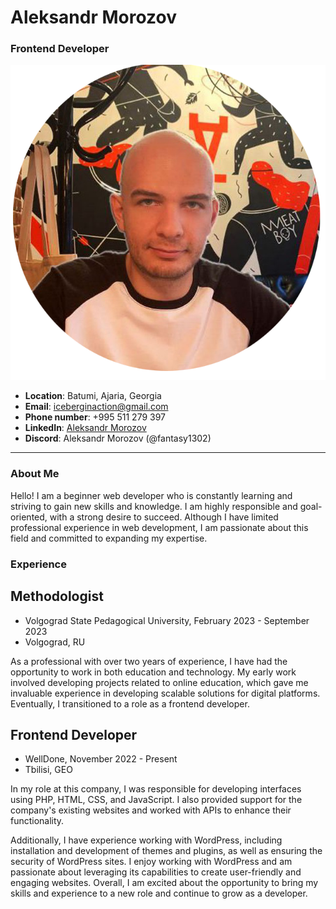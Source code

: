 # Aleksandr Morozov
### Frontend Developer
![](my__photo.png)
* __Location__: Batumi, Ajaria, Georgia
* __Email__:  iceberginaction@gmail.com
* __Phone number__: +995 511 279 397
* __LinkedIn__: [Aleksandr Morozov](https://www.linkedin.com/in/alexander-morozov-532300253/)
* __Discord__: Aleksandr Morozov (@fantasy1302)
--------------------
### About Me 

Hello! I am a beginner web developer who is constantly learning and striving to gain new skills and knowledge. I am highly responsible and goal-oriented, with a strong desire to succeed. Although I have limited professional experience in web development, I am passionate about this field and committed to expanding my expertise.

### Experience
## Methodologist
- Volgograd State Pedagogical University, February 2023 - September 2023
- Volgograd, RU


As a professional with over two years of experience, I have had the opportunity to work in both education and technology. My early work involved developing projects related to online education, which gave me invaluable experience in developing scalable solutions for digital platforms. Eventually, I transitioned to a role as a frontend developer.

## Frontend Developer
- WellDone, November 2022 - Present
- Tbilisi, GEO


In my role at this company, I was responsible for developing interfaces using PHP, HTML, CSS, and JavaScript. I also provided support for the company's existing websites and worked with APIs to enhance their functionality.

Additionally, I have experience working with WordPress, including installation and development of themes and plugins, as well as ensuring the security of WordPress sites. I enjoy working with WordPress and am passionate about leveraging its capabilities to create user-friendly and engaging websites. Overall, I am excited about the opportunity to bring my skills and experience to a new role and continue to grow as a developer.